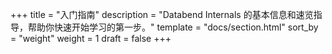 +++
title = "入门指南"
description = "Databend Internals 的基本信息和速览指导，帮助你快速开始学习的第一步。"
template = "docs/section.html"
sort_by = "weight"
weight = 1
draft = false
+++
